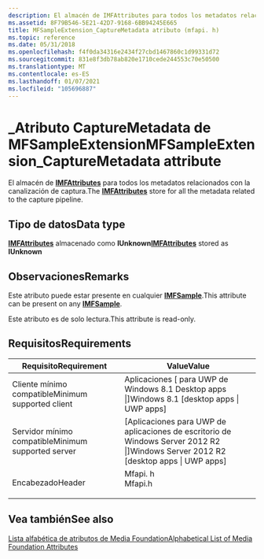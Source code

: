 ```yaml
---
description: El almacén de IMFAttributes para todos los metadatos relacionados con la canalización de captura.
ms.assetid: 8F79B546-5E21-42D7-9168-6BB94245E665
title: MFSampleExtension_CaptureMetadata atributo (mfapi. h)
ms.topic: reference
ms.date: 05/31/2018
ms.openlocfilehash: f4f0da34316e2434f27cbd1467860c1d99331d72
ms.sourcegitcommit: 831e8f3db78ab820e1710cede244553c70e50500
ms.translationtype: MT
ms.contentlocale: es-ES
ms.lasthandoff: 01/07/2021
ms.locfileid: "105696887"
---
```

# <a name="mfsampleextension_capturemetadata-attribute"></a><span data-ttu-id="c29bb-103">\_Atributo CaptureMetadata de MFSampleExtension</span><span class="sxs-lookup"><span data-stu-id="c29bb-103">MFSampleExtension\_CaptureMetadata attribute</span></span>

<span data-ttu-id="c29bb-104">El almacén de [**IMFAttributes**](/windows/desktop/api/mfobjects/nn-mfobjects-imfattributes) para todos los metadatos relacionados con la canalización de captura.</span><span class="sxs-lookup"><span data-stu-id="c29bb-104">The [**IMFAttributes**](/windows/desktop/api/mfobjects/nn-mfobjects-imfattributes) store for all the metadata related to the capture pipeline.</span></span>

## <a name="data-type"></a><span data-ttu-id="c29bb-105">Tipo de datos</span><span class="sxs-lookup"><span data-stu-id="c29bb-105">Data type</span></span>

<span data-ttu-id="c29bb-106">**[**IMFAttributes**](/windows/desktop/api/mfobjects/nn-mfobjects-imfattributes)** almacenado como **IUnknown**</span><span class="sxs-lookup"><span data-stu-id="c29bb-106">**[**IMFAttributes**](/windows/desktop/api/mfobjects/nn-mfobjects-imfattributes)** stored as **IUnknown**</span></span> 

## <a name="remarks"></a><span data-ttu-id="c29bb-107">Observaciones</span><span class="sxs-lookup"><span data-stu-id="c29bb-107">Remarks</span></span>

<span data-ttu-id="c29bb-108">Este atributo puede estar presente en cualquier [**IMFSample**](/windows/desktop/api/mfobjects/nn-mfobjects-imfsample).</span><span class="sxs-lookup"><span data-stu-id="c29bb-108">This attribute can be present on any [**IMFSample**](/windows/desktop/api/mfobjects/nn-mfobjects-imfsample).</span></span>

<span data-ttu-id="c29bb-109">Este atributo es de solo lectura.</span><span class="sxs-lookup"><span data-stu-id="c29bb-109">This attribute is read-only.</span></span>

## <a name="requirements"></a><span data-ttu-id="c29bb-110">Requisitos</span><span class="sxs-lookup"><span data-stu-id="c29bb-110">Requirements</span></span>



| <span data-ttu-id="c29bb-111">Requisito</span><span class="sxs-lookup"><span data-stu-id="c29bb-111">Requirement</span></span> | <span data-ttu-id="c29bb-112">Value</span><span class="sxs-lookup"><span data-stu-id="c29bb-112">Value</span></span> |
|-------------------------------------|------------------------------------------------------------------------------------|
| <span data-ttu-id="c29bb-113">Cliente mínimo compatible</span><span class="sxs-lookup"><span data-stu-id="c29bb-113">Minimum supported client</span></span><br/> | <span data-ttu-id="c29bb-114">Aplicaciones \[ para UWP de Windows 8.1 Desktop apps \|\]</span><span class="sxs-lookup"><span data-stu-id="c29bb-114">Windows 8.1 \[desktop apps \| UWP apps\]</span></span><br/>                                |
| <span data-ttu-id="c29bb-115">Servidor mínimo compatible</span><span class="sxs-lookup"><span data-stu-id="c29bb-115">Minimum supported server</span></span><br/> | <span data-ttu-id="c29bb-116">\[Aplicaciones para UWP de aplicaciones de escritorio de Windows Server 2012 R2 \|\]</span><span class="sxs-lookup"><span data-stu-id="c29bb-116">Windows Server 2012 R2 \[desktop apps \| UWP apps\]</span></span><br/>                     |
| <span data-ttu-id="c29bb-117">Encabezado</span><span class="sxs-lookup"><span data-stu-id="c29bb-117">Header</span></span><br/>                   | <dl> <span data-ttu-id="c29bb-118"><dt>Mfapi. h</dt></span><span class="sxs-lookup"><span data-stu-id="c29bb-118"><dt>Mfapi.h</dt></span></span> </dl> |



## <a name="see-also"></a><span data-ttu-id="c29bb-119">Vea también</span><span class="sxs-lookup"><span data-stu-id="c29bb-119">See also</span></span>

<dl> <dt>

[<span data-ttu-id="c29bb-120">Lista alfabética de atributos de Media Foundation</span><span class="sxs-lookup"><span data-stu-id="c29bb-120">Alphabetical List of Media Foundation Attributes</span></span>](alphabetical-list-of-media-foundation-attributes.md)
</dt> </dl>

 

 




